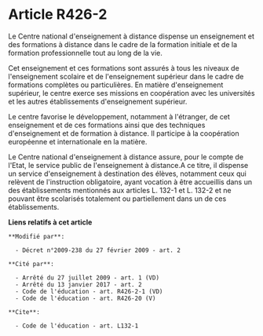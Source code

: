 # Article R426-2

Le Centre national d'enseignement à distance dispense un enseignement et des formations à distance dans le cadre de la
formation initiale et de la formation professionnelle tout au long de la vie. 

Cet enseignement et ces formations sont assurés à tous les niveaux de l'enseignement scolaire et de l'enseignement supérieur
dans le cadre de formations complètes ou particulières. En matière d'enseignement supérieur, le centre exerce ses missions en
coopération avec les universités et les autres établissements d'enseignement supérieur. 

Le centre favorise le développement, notamment à l'étranger, de cet enseignement et de ces formations ainsi que des
techniques d'enseignement et de formation à distance. Il participe à la coopération européenne et internationale en la
matière. 

Le Centre national d'enseignement à distance assure, pour le compte de l'Etat, le service public de l'enseignement à
distance.A ce titre, il dispense un service d'enseignement à destination des élèves, notamment ceux qui relèvent de
l'instruction obligatoire, ayant vocation à être accueillis dans un des établissements mentionnés aux articles L. 132-1 et L.
132-2 et ne pouvant être scolarisés totalement ou partiellement dans un de ces établissements.

**Liens relatifs à cet article**

	**Modifié par**:

	  - Décret n°2009-238 du 27 février 2009 - art. 2

	**Cité par**:

	  - Arrêté du 27 juillet 2009 - art. 1 (VD)
	  - Arrêté du 13 janvier 2017 - art. 2
	  - Code de l'éducation - art. R426-2-1 (VD)
	  - Code de l'éducation - art. R426-20 (V)

	**Cite**:

	  - Code de l'éducation - art. L132-1
